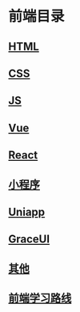 # 前端目录

## [HTML](/前端/HTML/HTML目录.md)
## [CSS](/前端/CSS/CSS目录.md)
## [JS](/前端/JS/JS目录.md)
## [Vue](/前端/Vue/Vue目录.md)
## [React](/前端/React/React目录.md)
## [小程序](/前端/小程序/小程序目录.md)
## [Uniapp](/前端/Uniapp/Uniapp目录.md)
## [GraceUI](/前端/GraceUI/GraceUI目录.md)
## [其他](/前端/其他/其他目录.md)
## [前端学习路线](/前端/学习路线.md)